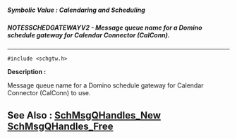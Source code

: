 ##### Symbolic Value : Calendaring and Scheduling
##### NOTESSCHEDGATEWAYV2 - Message queue name for a Domino schedule gateway for Calendar Connector (CalConn).
---
```
#include <schgtw.h>
```
**Description :**

Message queue name for a Domino schedule gateway for Calendar Connector 
(CalConn) to use.

**See Also :**
[SchMsgQHandles_New](/reference/Func/SchMsgQHandles_New)
[SchMsgQHandles_Free](/reference/Func/SchMsgQHandles_Free)
---
